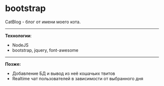 # bootstrap

CatBlog - блог от имени моего кота.
____
<b>Технологии</b>:
<ul>
  <li>NodeJS</li>
  <li>bootstrap, jquery, font-awesome</li>
</ul>

____

<b>Позже:</b>
<ul>
  <li>Добавление БД и вывод из неё кошачьих твитов</li>
  <li>Realtime чат пользователей в зависимости от выбранного дня</li>
</ul>
